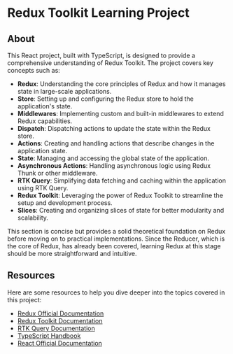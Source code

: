 # Redux Toolkit Learning Project

## About

This React project, built with TypeScript, is designed to provide a comprehensive understanding of Redux Toolkit. The project covers key concepts such as:

- **Redux**: Understanding the core principles of Redux and how it manages state in large-scale applications.
- **Store**: Setting up and configuring the Redux store to hold the application's state.
- **Middlewares**: Implementing custom and built-in middlewares to extend Redux capabilities.
- **Dispatch**: Dispatching actions to update the state within the Redux store.
- **Actions**: Creating and handling actions that describe changes in the application state.
- **State**: Managing and accessing the global state of the application.
- **Asynchronous Actions**: Handling asynchronous logic using Redux Thunk or other middleware.
- **RTK Query**: Simplifying data fetching and caching within the application using RTK Query.
- **Redux Toolkit**: Leveraging the power of Redux Toolkit to streamline the setup and development process.
- **Slices**: Creating and organizing slices of state for better modularity and scalability.

This section is concise but provides a solid theoretical foundation on Redux before moving on to practical implementations. Since the Reducer, which is the core of Redux, has already been covered, learning Redux at this stage should be more straightforward and intuitive.

## Resources

Here are some resources to help you dive deeper into the topics covered in this project:

- [Redux Official Documentation](https://redux.js.org/)
- [Redux Toolkit Documentation](https://redux-toolkit.js.org/)
- [RTK Query Documentation](https://redux-toolkit.js.org/rtk-query/overview)
- [TypeScript Handbook](https://www.typescriptlang.org/docs/handbook/intro.html)
- [React Official Documentation](https://reactjs.org/docs/getting-started.html)